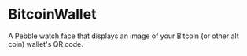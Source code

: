 BitcoinWallet
=============

A Pebble watch face that displays an image of your Bitcoin (or other alt coin) wallet's QR code. 
